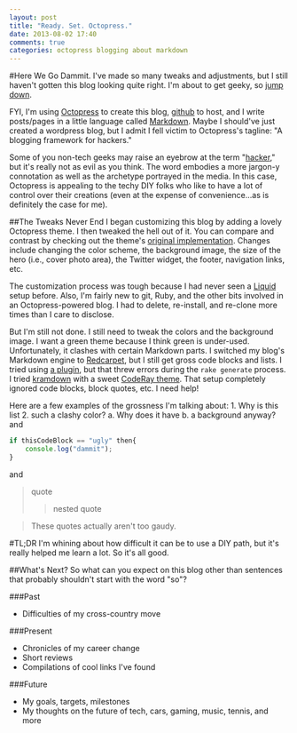 ```yaml
---
layout: post
title: "Ready. Set. Octopress."
date: 2013-08-02 17:40
comments: true
categories: octopress blogging about markdown
---
```


#Here We Go
Dammit. I've made so many tweaks and adjustments, but I still haven't gotten this blog looking quite right. I'm about to get geeky, so [jump down](#whats-next).

FYI, I'm using [Octopress](http://octopress.org) to create this blog, [github](https://github.com/RebootJeff) to host, and I write posts/pages in a little language called [Markdown](http://daringfireball.net/projects/Markdown/). Maybe I should've just created a wordpress blog, but I admit I fell victim to Octopress's tagline: "A blogging framework for hackers."

Some of you non-tech geeks may raise an eyebrow at the term "[hacker](http://www.paulgraham.com/gba.html)," but it's really not as evil as you think. The word embodies a more jargon-y connotation as well as the archetype portrayed in the media. In this case, Octopress is appealing to the techy DIY folks who like to have a lot of control over their creations (even at the expense of convenience...as is definitely the case for me).

##The Tweaks Never End
I began customizing this blog by adding a lovely Octopress theme. I then tweaked the hell out of it. You can compare and contrast by checking out the theme's [original implementation](http://www.adrianartiles.com/). Changes include changing the color scheme, the background image, the size of the hero (i.e., cover photo area), the Twitter widget, the footer, navigation links, etc.

The customization process was tough because I had never seen a [Liquid](https://github.com/Shopify/liquid/wiki/Liquid-for-Designers) setup before. Also, I'm fairly new to git, Ruby, and the other bits involved in an Octopress-powered blog. I had to delete, re-install, and re-clone more times than I care to disclose.

But I'm still not done. I still need to tweak the colors and the background image. I want a green theme because I think green is under-used. Unfortunately, it clashes with certain Markdown parts. I switched my blog's Markdown engine to [Redcarpet](https://github.com/vmg/redcarpet), but I still get gross code blocks and lists. I tried using [a plugin](https://github.com/nono/Jekyll-plugins/blob/master/redcarpet2_markdown.rb), but that threw errors during the `rake generate` process. I tried [kramdown](http://blog.alestanis.com/2013/02/04/octopress-and-the-twilight-color-scheme/) with a sweet [CodeRay theme](https://github.com/danielpietzsch/CodeRay-GitHub-Theme). That setup completely ignored code blocks, block quotes, etc. I need help!

Here are a few examples of the grossness I'm talking about:
	1. Why is this list
	2. such a clashy color?
		a. Why does it have
		b. a background anyway?
and
```javascript
if thisCodeBlock == "ugly" then{
	console.log("dammit");
}
```
and
>quote
>>nested quote

>These quotes actually aren't too gaudy.

#TL;DR
I'm whining about how difficult it can be to use a DIY path, but it's really helped me learn a lot. So it's all good.

##What's Next?<a id="whats-next"></a>
So what can you expect on this blog other than sentences that probably shouldn't start with the word "so"?

###Past
- Difficulties of my cross-country move

###Present
- Chronicles of my career change
- Short reviews
- Compilations of cool links I've found

###Future
- My goals, targets, milestones
- My thoughts on the future of tech, cars, gaming, music, tennis, and more